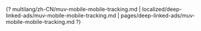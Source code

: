 {? multilang/zh-CN/muv-mobile-mobile-tracking.md | localized/deep-linked-ads/muv-mobile-mobile-tracking.md | pages/deep-linked-ads/muv-mobile-mobile-tracking.md ?}
